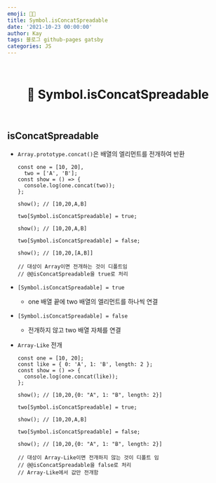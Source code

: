 ```yaml
---
emoji: 👨‍💻
title: Symbol.isConcatSpreadable
date: '2021-10-23 00:00:00'
author: Kay
tags: 블로그 github-pages gatsby
categories: JS
---
```


<br>

<h1 align="center">
  👋  Symbol.isConcatSpreadable
</h1>

<br>

## isConcatSpreadable

- `Array.prototype.concat()`은 배열의 엘리먼트를 전개하여 반환

  ```tsx
  const one = [10, 20],
    two = ['A', 'B'];
  const show = () => {
    console.log(one.concat(two));
  };

  show(); // [10,20,A,B]

  two[Symbol.isConcatSpreadable] = true;

  show(); // [10,20,A,B]

  two[Symbol.isConcatSpreadable] = false;

  show(); // [10,20,[A,B]]

  // 대상이 Array이면 전개하는 것이 디폴트임
  // @@isConcatSpreadable을 true로 처리
  ```

- `[Symbol.isConcatSpreadable] = true`
  - one 배열 끝에 two 배열의 엘리먼트를 하나씩 연결
- `[Symbol.isConcatSpreadable] = false`
  - 전개하지 않고 two 배열 자체를 연결
- `Array-Like` 전개

  ```tsx
  const one = [10, 20];
  const like = { 0: 'A', 1: 'B', length: 2 };
  const show = () => {
    console.log(one.concat(like));
  };

  show(); // [10,20,{0: "A", 1: "B", length: 2}]

  two[Symbol.isConcatSpreadable] = true;

  show(); // [10,20,A,B]

  two[Symbol.isConcatSpreadable] = false;

  show(); // [10,20,{0: "A", 1: "B", length: 2}]

  // 대상이 Array-Like이면 전개하지 않는 것이 디폴트 임
  // @@isConcatSpreadable을 false로 처리
  // Array-Like에서 값만 전개함
  ```

```toc

```
